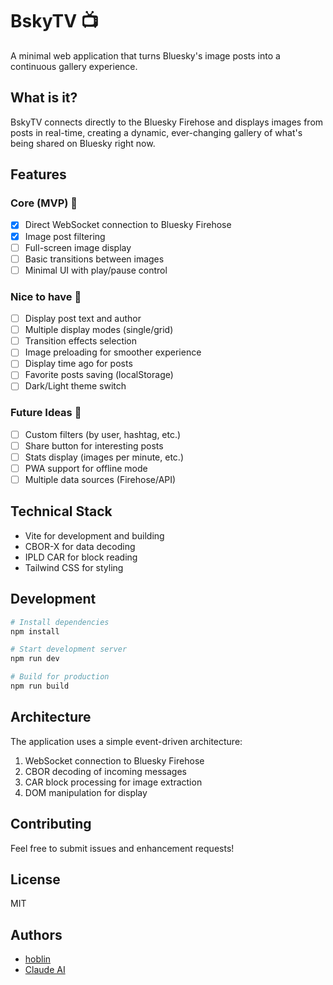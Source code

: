 # BskyTV 📺

A minimal web application that turns Bluesky's image posts into a continuous gallery experience.

## What is it?

BskyTV connects directly to the Bluesky Firehose and displays images from posts in real-time, creating a dynamic, ever-changing gallery of what's being shared on Bluesky right now.

## Features

### Core (MVP) 🚀
- [x] Direct WebSocket connection to Bluesky Firehose
- [x] Image post filtering
- [ ] Full-screen image display
- [ ] Basic transitions between images
- [ ] Minimal UI with play/pause control

### Nice to have 🌟
- [ ] Display post text and author
- [ ] Multiple display modes (single/grid)
- [ ] Transition effects selection
- [ ] Image preloading for smoother experience
- [ ] Display time ago for posts
- [ ] Favorite posts saving (localStorage)
- [ ] Dark/Light theme switch

### Future Ideas 🎯
- [ ] Custom filters (by user, hashtag, etc.)
- [ ] Share button for interesting posts
- [ ] Stats display (images per minute, etc.)
- [ ] PWA support for offline mode
- [ ] Multiple data sources (Firehose/API)

## Technical Stack
- Vite for development and building
- CBOR-X for data decoding
- IPLD CAR for block reading
- Tailwind CSS for styling

## Development
```bash
# Install dependencies
npm install

# Start development server
npm run dev

# Build for production
npm run build
```

## Architecture

The application uses a simple event-driven architecture:

1. WebSocket connection to Bluesky Firehose
2. CBOR decoding of incoming messages
3. CAR block processing for image extraction
4. DOM manipulation for display

## Contributing
Feel free to submit issues and enhancement requests!

## License
MIT

## Authors
- [hoblin](https://github.com/hoblin)
- [Claude AI](https://anthropic.com/claude)
